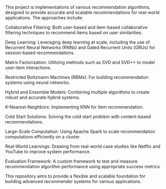 This project is implementations of various recommendation algorithms, designed to provide accurate and scalable recommendations for real-world applications. The approaches include:

Collaborative Filtering: Both user-based and item-based collaborative filtering techniques to recommend items based on user similarities.

Deep Learning: Leveraging deep learning at scale, including the use of Recurrent Neural Networks (RNNs) and Gated Recurrent Units (GRUs) for session-based recommendations.

Matrix Factorization: Utilizing methods such as SVD and SVD++ to model user-item interactions.

Restricted Boltzmann Machines (RBMs): For building recommendation systems using neural networks.

Hybrid and Ensemble Models: Combining multiple algorithms to create robust and accurate hybrid systems.

K-Nearest-Neighbors: Implementing KNN for item recommendation.

Cold Start Solutions: Solving the cold start problem with content-based recommendations.

Large-Scale Computation: Using Apache Spark to scale recommendation computations efficiently on a cluster.

Real-World Learnings: Drawing from real-world case studies like Netflix and YouTube to improve system performance.

Evaluation Framework: A custom framework to test and measure recommendation algorithm performance using appropriate success metrics.

This repository aims to provide a flexible and scalable foundation for building advanced recommender systems for various applications.
